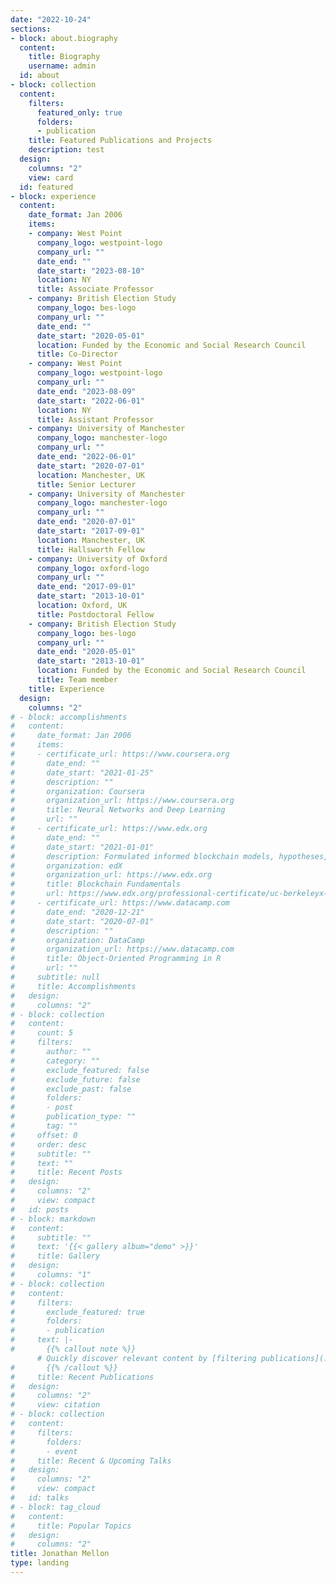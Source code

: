 ```yaml
---
date: "2022-10-24"
sections:
- block: about.biography
  content:
    title: Biography
    username: admin
  id: about
- block: collection
  content:
    filters:
      featured_only: true
      folders:
      - publication
    title: Featured Publications and Projects
    description: test
  design:
    columns: "2"
    view: card
  id: featured
- block: experience
  content:
    date_format: Jan 2006
    items:
    - company: West Point
      company_logo: westpoint-logo
      company_url: ""
      date_end: ""
      date_start: "2023-08-10"
      location: NY
      title: Associate Professor
    - company: British Election Study
      company_logo: bes-logo
      company_url: ""
      date_end: ""
      date_start: "2020-05-01"
      location: Funded by the Economic and Social Research Council
      title: Co-Director
    - company: West Point
      company_logo: westpoint-logo
      company_url: ""
      date_end: "2023-08-09"
      date_start: "2022-06-01"
      location: NY
      title: Assistant Professor
    - company: University of Manchester
      company_logo: manchester-logo
      company_url: ""
      date_end: "2022-06-01"
      date_start: "2020-07-01"
      location: Manchester, UK
      title: Senior Lecturer
    - company: University of Manchester
      company_logo: manchester-logo
      company_url: ""
      date_end: "2020-07-01"
      date_start: "2017-09-01"
      location: Manchester, UK
      title: Hallsworth Fellow
    - company: University of Oxford
      company_logo: oxford-logo
      company_url: ""
      date_end: "2017-09-01"
      date_start: "2013-10-01"
      location: Oxford, UK
      title: Postdoctoral Fellow
    - company: British Election Study
      company_logo: bes-logo
      company_url: ""
      date_end: "2020-05-01"
      date_start: "2013-10-01"
      location: Funded by the Economic and Social Research Council
      title: Team member
    title: Experience
  design:
    columns: "2"
# - block: accomplishments
#   content:
#     date_format: Jan 2006
#     items:
#     - certificate_url: https://www.coursera.org
#       date_end: ""
#       date_start: "2021-01-25"
#       description: ""
#       organization: Coursera
#       organization_url: https://www.coursera.org
#       title: Neural Networks and Deep Learning
#       url: ""
#     - certificate_url: https://www.edx.org
#       date_end: ""
#       date_start: "2021-01-01"
#       description: Formulated informed blockchain models, hypotheses, and use cases.
#       organization: edX
#       organization_url: https://www.edx.org
#       title: Blockchain Fundamentals
#       url: https://www.edx.org/professional-certificate/uc-berkeleyx-blockchain-fundamentals
#     - certificate_url: https://www.datacamp.com
#       date_end: "2020-12-21"
#       date_start: "2020-07-01"
#       description: ""
#       organization: DataCamp
#       organization_url: https://www.datacamp.com
#       title: Object-Oriented Programming in R
#       url: ""
#     subtitle: null
#     title: Accomplishments
#   design:
#     columns: "2"
# - block: collection
#   content:
#     count: 5
#     filters:
#       author: ""
#       category: ""
#       exclude_featured: false
#       exclude_future: false
#       exclude_past: false
#       folders:
#       - post
#       publication_type: ""
#       tag: ""
#     offset: 0
#     order: desc
#     subtitle: ""
#     text: ""
#     title: Recent Posts
#   design:
#     columns: "2"
#     view: compact
#   id: posts
# - block: markdown
#   content:
#     subtitle: ""
#     text: '{{< gallery album="demo" >}}'
#     title: Gallery
#   design:
#     columns: "1"
# - block: collection
#   content:
#     filters:
#       exclude_featured: true
#       folders:
#       - publication
#     text: |-
#       {{% callout note %}}
      # Quickly discover relevant content by [filtering publications](./publication/).
#       {{% /callout %}}
#     title: Recent Publications
#   design:
#     columns: "2"
#     view: citation
# - block: collection
#   content:
#     filters:
#       folders:
#       - event
#     title: Recent & Upcoming Talks
#   design:
#     columns: "2"
#     view: compact
#   id: talks
# - block: tag_cloud
#   content:
#     title: Popular Topics
#   design:
#     columns: "2"
title: Jonathan Mellon
type: landing
---
```


